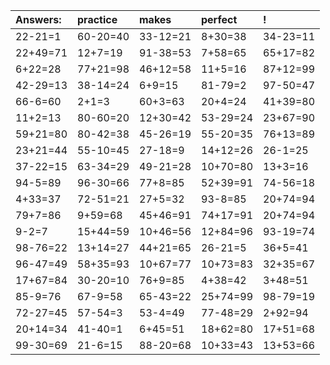 | Answers: | practice | makes | perfect | ! |
| :--- | :--- | :--- | :--- | :--- |
| 22-21=1 | 60-20=40 | 33-12=21 | 8+30=38 | 34-23=11 | 
| 22+49=71 | 12+7=19 | 91-38=53 | 7+58=65 | 65+17=82 | 
| 6+22=28 | 77+21=98 | 46+12=58 | 11+5=16 | 87+12=99 | 
| 42-29=13 | 38-14=24 | 6+9=15 | 81-79=2 | 97-50=47 | 
| 66-6=60 | 2+1=3 | 60+3=63 | 20+4=24 | 41+39=80 | 
| 11+2=13 | 80-60=20 | 12+30=42 | 53-29=24 | 23+67=90 | 
| 59+21=80 | 80-42=38 | 45-26=19 | 55-20=35 | 76+13=89 | 
| 23+21=44 | 55-10=45 | 27-18=9 | 14+12=26 | 26-1=25 | 
| 37-22=15 | 63-34=29 | 49-21=28 | 10+70=80 | 13+3=16 | 
| 94-5=89 | 96-30=66 | 77+8=85 | 52+39=91 | 74-56=18 | 
| 4+33=37 | 72-51=21 | 27+5=32 | 93-8=85 | 20+74=94 | 
| 79+7=86 | 9+59=68 | 45+46=91 | 74+17=91 | 20+74=94 | 
| 9-2=7 | 15+44=59 | 10+46=56 | 12+84=96 | 93-19=74 | 
| 98-76=22 | 13+14=27 | 44+21=65 | 26-21=5 | 36+5=41 | 
| 96-47=49 | 58+35=93 | 10+67=77 | 10+73=83 | 32+35=67 | 
| 17+67=84 | 30-20=10 | 76+9=85 | 4+38=42 | 3+48=51 | 
| 85-9=76 | 67-9=58 | 65-43=22 | 25+74=99 | 98-79=19 | 
| 72-27=45 | 57-54=3 | 53-4=49 | 77-48=29 | 2+92=94 | 
| 20+14=34 | 41-40=1 | 6+45=51 | 18+62=80 | 17+51=68 | 
| 99-30=69 | 21-6=15 | 88-20=68 | 10+33=43 | 13+53=66 | 

